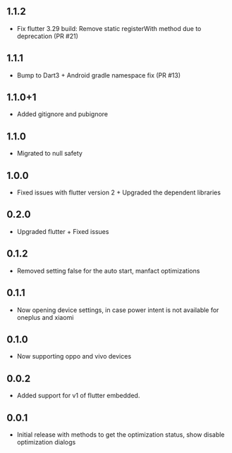## 1.1.2

- Fix flutter 3.29 build: Remove static registerWith method due to deprecation (PR #21)

## 1.1.1

- Bump to Dart3 + Android gradle namespace fix (PR #13)

## 1.1.0+1

- Added gitignore and pubignore

## 1.1.0

- Migrated to null safety

## 1.0.0

- Fixed issues with flutter version 2 + Upgraded the dependent libraries


## 0.2.0

- Upgraded flutter + Fixed issues

## 0.1.2

- Removed setting false for the auto start, manfact optimizations

## 0.1.1

- Now opening device settings, in case power intent is not available for oneplus and xiaomi

## 0.1.0

- Now supporting oppo and vivo devices

## 0.0.2

- Added support for v1 of flutter embedded.

## 0.0.1

- Initial release with methods to get the optimization status, show disable optimization dialogs